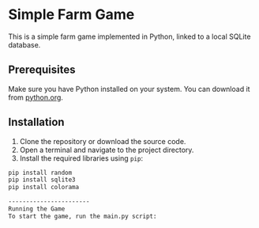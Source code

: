 # Simple Farm Game

This is a simple farm game implemented in Python, linked to a local SQLite database.

## Prerequisites

Make sure you have Python installed on your system. You can download it from [python.org](https://www.python.org/).

## Installation

1. Clone the repository or download the source code.
2. Open a terminal and navigate to the project directory.
3. Install the required libraries using `pip`:

```sh
pip install random
pip install sqlite3
pip install colorama

-----------------------
Running the Game
To start the game, run the main.py script:
